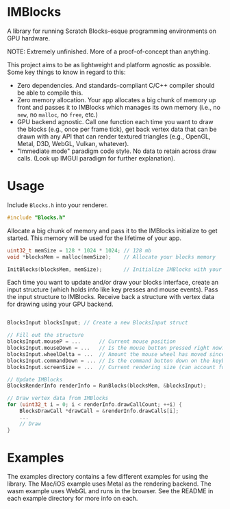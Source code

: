# IMBlocks

A library for running Scratch Blocks-esque programming environments on GPU hardware.

NOTE: Extremely unfinished. More of a proof-of-concept than anything.

This project aims to be as lightweight and platform agnostic as possible. Some key things to know in regard to this:

- Zero dependencies. And standards-compliant C/C++ compiler should be able to compile this.
- Zero memory allocation. Your app allocates a big chunk of memory up front and passes it to IMBlocks which manages its own memory (i.e., no `new`, no `malloc`, no `free`, etc.)
- GPU backend agnostic. Call one function each time you want to draw the blocks (e.g., once per frame tick), get back vertex data that can be drawn with any API that can render textured triangles (e.g., OpenGL, Metal, D3D, WebGL, Vulkan, whatever).
- "Immediate mode" paradigm code style. No data to retain across draw calls. (Look up IMGUI paradigm for further explanation).

# Usage

Include `Blocks.h` into your renderer.

``` c
#include "Blocks.h"
```

Allocate a big chunk of memory and pass it to the IMBlocks initialize to get started. This memory will be used for the lifetime of your app.

``` c
uint32_t memSize = 128 * 1024 * 1024; // 128 mb
void *blocksMem = malloc(memSize);    // Allocate your blocks memory

InitBlocks(blocksMem, memSize);       // Initialize IMBlocks with your blocks memory
```

Each time you want to update and/or draw your blocks interface, create an input structure (which holds info like key presses and mouse events). Pass the input structure to IMBlocks. Receive back a structure with vertex data for drawing using your GPU backend.

``` c

BlocksInput blocksInput; // Create a new BlocksInput struct

// Fill out the structure
blocksInput.mouseP = ...      // Current mouse position
blocksInput.mouseDown = ...   // Is the mouse button pressed right now?
blocksInput.wheelDelta = ...  // Amount the mouse wheel has moved since last frame
blocksInput.commandDown = ... // Is the command button down on the keyboard?
blocksInput.screenSize = ...  // Current rendering size (can account for high DPI here)

// Update IMBlocks
BlocksRenderInfo renderInfo = RunBlocks(blocksMem, &blocksInput);

// Draw vertex data from IMBlocks
for (uint32_t i = 0; i < renderInfo.drawCallCount; ++i) {
    BlocksDrawCall *drawCall = &renderInfo.drawCalls[i];
    ...
    // Draw
}
```

# Examples

The examples directory contains a few different examples for using the library. The Mac/iOS example uses Metal as the rendering backend. The wasm example uses WebGL and runs in the browser. See the README in each example directory for more info on each.
